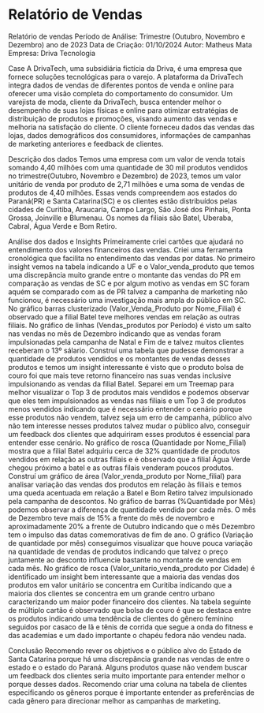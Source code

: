 # Relatório de Vendas 

Relatório de vendas
Período de Análise: Trimestre (Outubro, Novembro e Dezembro) ano de 2023
Data de Criação: 01/10/2024
Autor: Matheus Mata
Empresa: Driva Tecnologia

Case
A DrivaTech, uma subsidiária fictícia da Driva, é uma empresa que fornece soluções tecnológicas para o varejo. A plataforma da DrivaTech integra dados de vendas de diferentes pontos de venda e online para oferecer uma visão completa do comportamento do consumidor.
Um varejista de moda, cliente da DrivaTech, busca entender melhor o desempenho de suas lojas físicas e online para otimizar estratégias de distribuição de produtos e promoções, visando aumento das vendas e melhoria na satisfação do cliente. O cliente forneceu dados das vendas das lojas, dados demográficos dos consumidores, informações de campanhas de marketing anteriores e feedback de clientes.

Descrição dos dados
Temos uma empresa com um valor de venda totais somando 4,40 milhões com uma quantidade de 30 mil produtos vendidos no trimestre(Outubro, Novembro e Dezembro) de 2023, temos um valor unitário de venda por produto de 2,71 milhões e uma soma de vendas de produtos de 4,40 milhões. Essas vends compreendem aos estados do Paraná(PR) e Santa Catarina(SC) e os clientes estão distribuídos pelas cidades de Curitiba, Araucaria, Campo Largo, São José dos Pinhais, Ponta Grossa, Joinville e Blumenau. Os nomes da filiais são Batel, Uberaba, Cabral, Água Verde e Bom Retiro.

Análise dos dados e Insights
Primeiramente criei cartões que ajudará no entendimento dos valores financeiros das vendas. Criei uma ferramenta cronológica que facilita no entendimento das vendas por datas. No primeiro insight vemos na tabela indicando a UF e o Valor_venda_produto que temos uma discrepância muito grande entre o montante das vendas do PR em comparação as vendas de SC e por algum motivo as vendas em SC foram aquém se comparado com as de PR talvez a campanha de marketing não funcionou, é necessário uma investigação mais ampla do público em SC.
No gráfico barras clusterizado (Valor_Venda_Produto por Nome_Filial) é observado que a filial Batel teve melhores vendas em relação as outras filiais. No gráfico de linhas (Vendas_produtos por Período) é visto um salto nas vendas no mês de Dezembro indicando que as vendas foram impulsionadas pela campanha de Natal e Fim de e talvez muitos clientes receberam o 13º sálario.
Construí uma tabela que pudesse demonstrar a quantidade de produtos vendidos e os montantes de vendas desses produtos e temos um insight interessante é visto que o produto bolsa de couro foi que mais teve retorno financeiro nas suas vendas inclusive impulsionando as vendas da filial Batel. Separei em um Treemap para melhor visualizar o Top 3 de produtos mais vendidos e podemos observar que eles tem impulsionados as vendas  nas filiais e um Top 3 de produtos menos vendidos indicando que é necessário entender o cenário porque esse produtos não vendem, talvez seja um erro de campanha, público alvo não tem interesse nesses produtos talvez mudar o público alvo, conseguir um feedback dos clientes que adquiriram esses produtos é essencial para entender esse cenário.
No gráfico de rosca (Quantidade por Nome_Filial) mostra que a filial Batel adquiriu cerca de 32% quantidade de produtos vendidos em relação as outras filiais e é observado que a filial Água Verde chegou próximo a batel e as outras filais venderam poucos produtos.
Construí um gráfico de área (Valor_venda_produto por Nome_filial) para analisar variação das vendas dos produtos em relação às filiais e temos uma queda acentuada em relação a Batel e Bom Retiro talvez impulsionado pela campanha de descontos.
No gráfico de barras (%Quantidade por Mês) podemos observar a diferença de quantidade vendida por cada mês. O mês de Dezembro teve mais de 15%  a frente do mês de novembro e aproximadamente 20% a frente de Outubro indicando que o mês Dezembro tem o impulso das datas comemorativas de fim de ano.
O gráfico (Variação de quantidade por mês) conseguimos visualizar que houve pouca variação na quantidade de vendas de produtos indicando que talvez o preço juntamente ao desconto influencie bastante no montante de vendas em cada mês.
No gráfico de rosca (Valor_unitario_venda_produto por Cidade) é identificado um insight bem interessante que a maioria das vendas dos produtos em valor unitário se concentra em Curitiba indicando que a maioria dos clientes se concentra em um grande centro urbano caracterizando um maior poder financeiro dos clientes.
Na tabela seguinte de múltiplo cartão é observado que bolsa de couro é que se destaca entre os produtos indicando uma tendência de clientes do gênero feminino seguidos por casaco de lã e tênis de corrida que segue a onda do fitness e das academias e um dado importante o chapéu fedora não vendeu nada. 

Conclusão
Recomendo rever os objetivos e o público alvo do Estado de Santa Catarina porque há uma discrepância grande nas vendas de entre o estado e o estado do Paraná. Alguns produtos quase não vendem buscar um feedback dos clientes seria muito importante para entender melhor o porque desses dados. Recomendo criar uma coluna na tabela de clientes especificando os gêneros porque é importante entender as preferências de cada gênero para direcionar melhor as campanhas de marketing.
